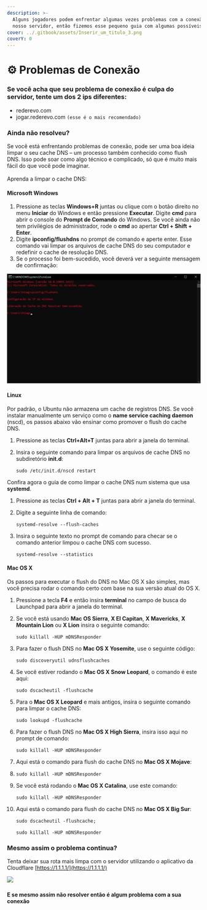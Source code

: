 ```yaml
---
description: >-
  Alguns jogadores podem enfrentar algumas vezes problemas com a conexão em
  nosso servidor, então fizemos esse pequeno guia com algumas possíveis soluções
cover: ../.gitbook/assets/Inserir_um_titulo_3.png
coverY: 0
---
```


# ⚙ Problemas de Conexão

### Se você acha que seu problema de conexão é culpa do servidor, tente um dos 2 ips diferentes:

* rederevo.com
* jogar.rederevo.com `(esse é o mais recomendado)`

### Ainda não resolveu?

Se você está enfrentando problemas de conexão, pode ser uma boa ideia limpar o seu cache DNS – um processo também conhecido como flush DNS. Isso pode soar como algo técnico e complicado, só que é muito mais fácil do que você pode imaginar.\
\
Aprenda a limpar o cache DNS:

#### **Microsoft Windows**

1. Pressione as teclas **Windows+R** juntas ou clique com o botão direito no menu **Iniciar** do Windows e então pressione **Executar**. Digite **cmd** para abrir o console do **Prompt de Comando** do Windows.  Se você ainda não tem privilégios de administrador, rode o **cmd** ao apertar **Ctrl + Shift + Enter**.
2. Digite **ipconfig/flushdns** no prompt de comando e aperte enter. Esse comando vai limpar os arquivos de cache DNS do seu computador e redefinir o cache de resolução DNS.
3. Se o processo foi bem-sucedido, você deverá ver a seguinte mensagem de confirmação:

![](<../.gitbook/assets/image (2) (1) (1) (1) (1).png>)

#### Linux <a href="#h-linux" id="h-linux"></a>

Por padrão, o Ubuntu não armazena um cache de registros DNS. Se você instalar manualmente um serviço como o **name service caching daemon** (nscd), os passos abaixo vão ensinar como promover o flush do cache DNS.

1. Pressione as teclas **Ctrl+Alt+T** juntas para abrir a janela do terminal.
2.  Insira o seguinte comando para limpar os arquivos de cache DNS no subdiretório **init.d**:

    ```
    sudo /etc/init.d/nscd restart
    ```

Confira agora o guia de como limpar o cache DNS num sistema que usa **systemd**.

1. Pressione as teclas **Ctrl + Alt + T** juntas para abrir a janela do terminal.
2.  Digite a seguinte linha de comando:

    ```
    systemd-resolve --flush-caches
    ```
3.  Insira o seguinte texto no prompt de comando para checar se o comando anterior limpou o cache DNS com sucesso.

    ```
    systemd-resolve --statistics
    ```

#### Mac OS X <a href="#h-mac-os-x" id="h-mac-os-x"></a>

Os passos para executar o flush do DNS no Mac OS X são simples, mas você precisa rodar o comando certo com base na sua versão atual do OS X.

1. Pressione a tecla **F4** e então insira **terminal** no campo de busca do Launchpad para abrir a janela do terminal.
2.  Se você está usando **Mac OS Sierra**, **X El Capitan**, **X Mavericks**, **X Mountain Lion** ou **X Lion** insira o seguinte comando:

    ```
    sudo killall -HUP mDNSResponder
    ```
3.  Para fazer o flush DNS no **Mac OS X Yosemite**, use o seguinte código:

    ```
    sudo discoveryutil udnsflushcaches
    ```
4.  Se você estiver rodando o **Mac OS X Snow Leopard**, o comando é este aqui:

    ```
    sudo dscacheutil -flushcache
    ```
5.  Para o **Mac OS X Leopard** e mais antigos, insira o seguinte comando para limpar o cache DNS:

    ```
    sudo lookupd -flushcache
    ```
6.  Para fazer o flush DNS no **Mac OS X High Sierra**, insira isso aqui no prompt de comando:

    ```
    sudo killall -HUP mDNSResponder
    ```
7. Aqui está o comando para flush do cache DNS no **Mac OS X Mojave**:
8. ```
   sudo killall -HUP mDNSResponder
   ```
9.  Se você está rodando o **Mac OS X Catalina**, use este comando:

    ```
    sudo killall -HUP mDNSResponder
    ```
10. Aqui está o comando para flush do cache DNS no **Mac OS X Big Sur**:

    ```
    sudo dscacheutil -flushcache;
    ```

    ```
    sudo killall -HUP mDNSResponder
    ```

### Mesmo assim o problema continua?

Tenta deixar sua rota mais limpa com o servidor utilizando o aplicativo da Cloudflare [https://1.1.1.1/](https://1.1.1.1/)

&#x20;                                                 ![](<../.gitbook/assets/image (1) (1) (2).png>)

#### E se mesmo assim não resolver então é algum problema com a sua conexão
